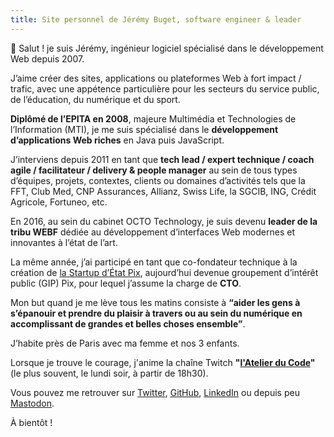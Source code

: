 ```yaml
---
title: Site personnel de Jérémy Buget, software engineer & leader
---
```


👋 Salut ! je suis Jérémy, ingénieur logiciel spécialisé dans le développement Web depuis 2007.

J’aime créer des sites, applications ou plateformes Web à fort impact / trafic, avec une appétence particulière pour les secteurs du service public, de l’éducation, du numérique et du sport.

**Diplômé de l’EPITA en 2008**, majeure Multimédia et Technologies de l’Information (MTI), je me suis spécialisé dans le **développement d’applications Web riches** en Java puis JavaScript.

J’interviens depuis 2011 en tant que **tech lead / expert technique / coach agile / facilitateur / delivery & people manager** au sein de tous types d’équipes, projets, contextes, clients ou domaines d’activités tels que la FFT, Club Med, CNP Assurances, Allianz, Swiss Life, la SGCIB, ING, Crédit Agricole, Fortuneo, etc.

En 2016, au sein du cabinet OCTO Technology, je suis devenu **leader de la tribu WEBF** dédiée au développement d’interfaces Web modernes et innovantes à l’état de l’art.

La même année, j’ai participé en tant que co-fondateur technique à la création de [la Startup d’État Pix](https://pix.fr), aujourd’hui devenue groupement d’intérêt public (GIP) Pix, pour lequel j’assume la charge de **CTO**.

Mon but quand je me lève tous les matins consiste à **“aider les gens à s’épanouir et prendre du plaisir à travers ou au sein du numérique en accomplissant de grandes et belles choses ensemble”**.

J’habite près de Paris avec ma femme et nos 3 enfants.

Lorsque je trouve le courage, j'anime la chaîne Twitch **"[l'Atelier du Code](https://twitch.tv/jeremybuget)"** (le plus souvent, le lundi soir, à partir de 18h30).

Vous pouvez me retrouver sur [Twitter](https://twitter.com/jbuget), [GitHub](https://github.com/jbuget), [LinkedIn](https://www.linkedin.com/in/jbuget/) ou depuis peu <a rel="me" href="https://mastodon.social/@jbuget">Mastodon</a>.

À bientôt !
